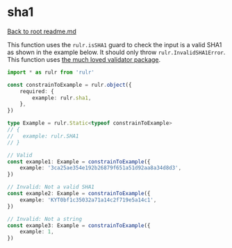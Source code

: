 # sha1

[Back to root readme.md](../../../readme.md)

This function uses the `rulr.isSHA1` guard to check the input is a valid SHA1 as shown in the example below. It should only throw `rulr.InvalidSHA1Error`. This function uses [the much loved validator package](https://github.com/validatorjs/validator.js).

```ts
import * as rulr from 'rulr'

const constrainToExample = rulr.object({
	required: {
		example: rulr.sha1,
	},
})

type Example = rulr.Static<typeof constrainToExample>
// {
//   example: rulr.SHA1
// }

// Valid
const example1: Example = constrainToExample({
	example: '3ca25ae354e192b26879f651a51d92aa8a34d8d3',
})

// Invalid: Not a valid SHA1
const example2: Example = constrainToExample({
	example: 'KYT0bf1c35032a71a14c2f719e5a14c1',
})

// Invalid: Not a string
const example3: Example = constrainToExample({
	example: 1,
})
```
